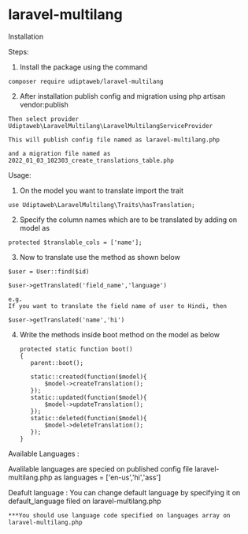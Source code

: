 # laravel-multilang

Installation

Steps:
   
  1. Install the package using the command 

    composer require udiptaweb/laravel-multilang

  2. After installation publish config and migration using php artisan vendor:publish
  
    Then select provider Udiptaweb\LaravelMultilang\LaravelMultilangServiceProvider
    
    This will publish config file named as laravel-multilang.php 
    
    and a migration file named as 2022_01_03_102303_create_translations_table.php
    
 
 Usage:
    
  1. On the model you want to translate
    import the trait
    
    use Udiptaweb\LaravelMultilang\Traits\hasTranslation;
    
  2. Specify the column names which are to be translated by adding on model as 
    
    protected $translable_cols = ['name'];
    
  3. Now to translate use the method as shown below

     
    $user = User::find($id)
     
    $user->getTranslated('field_name','language')
     
    e.g.
    If you want to translate the field name of user to Hindi, then
     
    $user->getTranslated('name','hi')
    
    
 4. Write the methods inside boot method on the model as below


        protected static function boot()
        {
           parent::boot();

           static::created(function($model){
               $model->createTranslation();
           });
           static::updated(function($model){
               $model->updateTranslation();
           });
           static::deleted(function($model){
               $model->deleteTranslation();
           });
        }
     
 Available Languages : 
 
  Avalilable languages are specied on published config file laravel-multilang.php as languages = ['en-us','hi','ass']
  
 Deafult language : 
    You can change default language by specifying it on default_language filed on laravel-multilang.php
    
    ***You should use language code specified on languages array on laravel-multilang.php
  
